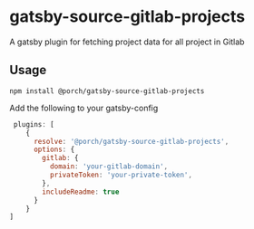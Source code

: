 # gatsby-source-gitlab-projects
A gatsby plugin for fetching project data for all project in Gitlab 

## Usage 
```
npm install @porch/gatsby-source-gitlab-projects
```

Add the following to your gatsby-config
```js 
 plugins: [
    {
      resolve: '@porch/gatsby-source-gitlab-projects',
      options: {
        gitlab: {
          domain: 'your-gitlab-domain',
          privateToken: 'your-private-token',
        },
        includeReadme: true
      }
    }
]
```
